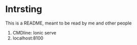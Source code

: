# Intrsting
This is a README, meant to be read by me and other people

1. CMDline: Ionic serve
2. localhost:8100
